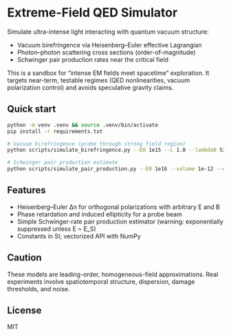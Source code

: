 # Extreme-Field QED Simulator

Simulate ultra-intense light interacting with quantum vacuum structure:
- Vacuum birefringence via Heisenberg–Euler effective Lagrangian
- Photon–photon scattering cross sections (order-of-magnitude)
- Schwinger pair production rates near the critical field

This is a sandbox for “intense EM fields meet spacetime” exploration. It targets near-term, testable regimes (QED nonlinearities, vacuum polarization control) and avoids speculative gravity claims.

## Quick start

```bash
python -m venv .venv && source .venv/bin/activate
pip install -r requirements.txt

# Vacuum birefringence (probe through strong field region)
python scripts/simulate_birefringence.py --E0 1e15 --L 1.0 --lambda0 532e-9 --theta 45 --cavity-gain 1e6

# Schwinger pair production estimate
python scripts/simulate_pair_production.py --E0 1e16 --volume 1e-12 --duration 1e-12
```

## Features
- Heisenberg–Euler Δn for orthogonal polarizations with arbitrary E and B
- Phase retardation and induced ellipticity for a probe beam
- Simple Schwinger-rate pair production estimator (warning: exponentially suppressed unless E ~ E_S)
- Constants in SI; vectorized API with NumPy

## Caution
These models are leading-order, homogeneous-field approximations. Real experiments involve spatiotemporal structure, dispersion, damage thresholds, and noise.

## License
MIT
